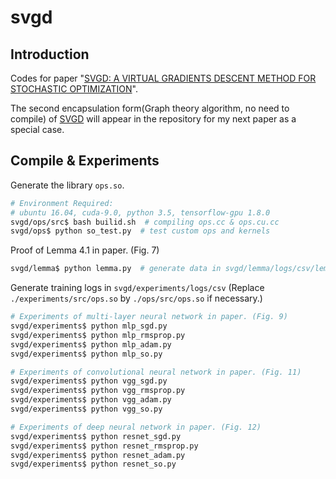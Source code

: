 # svgd

## Introduction
Codes for paper "[SVGD: A VIRTUAL GRADIENTS DESCENT METHOD FOR STOCHASTIC OPTIMIZATION](https://arxiv.org/abs/1907.04021)".

The second encapsulation form(Graph theory algorithm, no need to compile) of [SVGD](https://arxiv.org/abs/1907.04021) will appear in the repository for my next paper as a special case.

## Compile & Experiments
Generate the library `ops.so`.
```bash
# Environment Required:
# ubuntu 16.04, cuda-9.0, python 3.5, tensorflow-gpu 1.8.0
svgd/ops/src$ bash builid.sh  # compiling ops.cc & ops.cu.cc
svgd/ops$ python so_test.py  # test custom ops and kernels
```

Proof of Lemma 4.1 in paper. (Fig. 7)
```bash
svgd/lemma$ python lemma.py  # generate data in svgd/lemma/logs/csv/lemma.csv
```

Generate training logs in `svgd/experiments/logs/csv` (Replace `./experiments/src/ops.so` by `./ops/src/ops.so` if necessary.)
```bash
# Experiments of multi-layer neural network in paper. (Fig. 9)
svgd/experiments$ python mlp_sgd.py
svgd/experiments$ python mlp_rmsprop.py
svgd/experiments$ python mlp_adam.py
svgd/experiments$ python mlp_so.py

# Experiments of convolutional neural network in paper. (Fig. 11)
svgd/experiments$ python vgg_sgd.py
svgd/experiments$ python vgg_rmsprop.py
svgd/experiments$ python vgg_adam.py
svgd/experiments$ python vgg_so.py

# Experiments of deep neural network in paper. (Fig. 12) 
svgd/experiments$ python resnet_sgd.py
svgd/experiments$ python resnet_rmsprop.py
svgd/experiments$ python resnet_adam.py
svgd/experiments$ python resnet_so.py
```